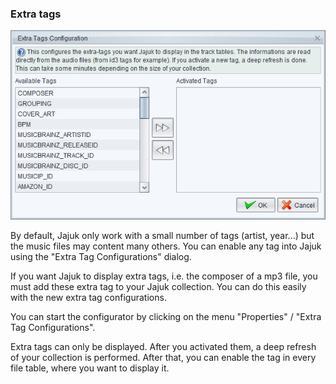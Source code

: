 ### Extra tags
![Image](/images/Extra_tag_configurations.png)

By default, Jajuk only work with a small number of tags (artist, year...) but the music files may content many others. You can enable any tag into Jajuk using the "Extra Tag Configurations" dialog.

If you want Jajuk to display extra tags, i.e. the composer of a mp3 file, you must add these extra tag to your Jajuk collection. You can do this easily with the new extra tag configurations. 

You can start the configurator by clicking on the menu "Properties" / "Extra Tag Configurations".

Extra tags can only be displayed. After you activated them, a deep refresh of your collection is performed. After that, you can enable the tag in every file table, where you want to display it.
